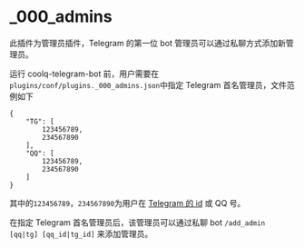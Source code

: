 # _000_admins

此插件为管理员插件，Telegram 的第一位 bot 管理员可以通过私聊方式添加新管理员。

运行 coolq-telegram-bot 前，用户需要在`plugins/conf/plugins._000_admins.json`中指定 Telegram 首名管理员，文件范例如下

```
{
    "TG": [
        123456789,
        234567890
    ],
    "QQ": [
        123456789,
        234567890
    ]
}
```
其中的`123456789`，`234567890`为用户在 [Telegram 的 id](https://core.telegram.org/bots/api#user) 或 QQ 号。

在指定 Telegram 首名管理员后，该管理员可以通过私聊 bot `/add_admin [qq|tg] [qq_id|tg_id]` 来添加管理员。